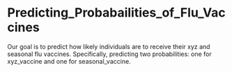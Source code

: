 # Predicting_Probabailities_of_Flu_Vaccines
Our goal is to predict how likely individuals are to receive their xyz and seasonal flu vaccines. Specifically, predicting two probabilities: one for xyz_vaccine and one for seasonal_vaccine.
